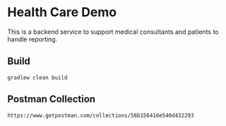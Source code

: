 # Health Care Demo
This is a backend service to support medical consultants and patients to handle reporting. 

## Build
    gradlew clean build

## Postman Collection
    https://www.getpostman.com/collections/58b156416e540d432293